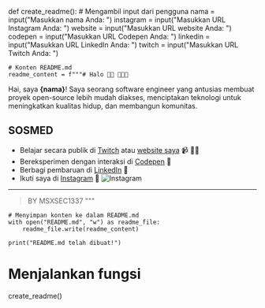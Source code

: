def create_readme():
    # Mengambil input dari pengguna
    nama = input("Masukkan nama Anda: ")
    instagram = input("Masukkan URL Instagram Anda: ")
    website = input("Masukkan URL website Anda: ")
    codepen = input("Masukkan URL Codepen Anda: ")
    linkedin = input("Masukkan URL LinkedIn Anda: ")
    twitch = input("Masukkan URL Twitch Anda: ")

    # Konten README.md
    readme_content = f"""# Halo 👋🏾 👨🏾‍💻

Hai, saya **{nama}**! Saya seorang software engineer yang antusias membuat proyek open-source lebih mudah diakses, menciptakan teknologi untuk meningkatkan kualitas hidup, dan membangun komunitas.

## SOSMED

- Belajar secara publik di [Twitch]({twitch}) atau [website saya]({website}) 📹 ✍🏾
- Bereksperimen dengan interaksi di [Codepen]({codepen}) 🏓
- Berbagi pembaruan di [LinkedIn]({linkedin}) 💼
- Ikuti saya di [Instagram]({instagram}) 📸 ![Instagram](https://github.com/gauravghongde/social-icons/raw/master/SVG/Color/Instagram.svg)

---

> BY MSXSEC1337
"""

    # Menyimpan konten ke dalam README.md
    with open("README.md", "w") as readme_file:
        readme_file.write(readme_content)
    
    print("README.md telah dibuat!")

# Menjalankan fungsi
create_readme()
